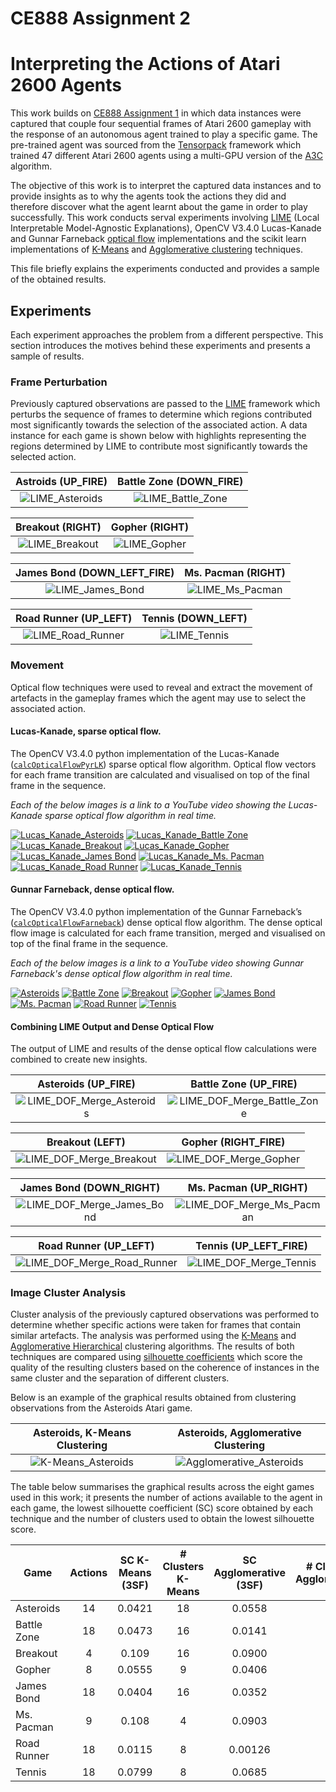 # CE888 Assignment 2
# Interpreting the Actions of Atari 2600 Agents

This work builds on [CE888 Assignment 1](https://github.com/JamesMadge/ce888assignment1) in which data instances were captured that couple four sequential frames of Atari 2600 gameplay with the response of an autonomous agent trained to play a specific game. The pre-trained agent was sourced from the [Tensorpack](https://github.com/ppwwyyxx/tensorpack/tree/master/examples/A3C-Gym) framework which trained 47 different Atari 2600 agents using a multi-GPU version of the [A3C](https://arxiv.org/pdf/1602.01783.pdf) algorithm.

The objective of this work is to interpret the captured data instances and to provide insights as to why the agents took the actions they did and therefore discover what the agent learnt about the game in order to play successfully. This work conducts serval experiments involving [LIME](https://github.com/marcotcr/lime) (Local Interpretable Model-Agnostic Explanations), OpenCV V3.4.0 Lucas-Kanade and Gunnar Farneback [optical flow](https://docs.opencv.org/3.4.1/d7/d8b/tutorial_py_lucas_kanade.html) implementations and the scikit learn implementations of [K-Means](http://scikit-learn.org/stable/modules/clustering.html#k-means) and [Agglomerative clustering](http://scikit-learn.org/stable/modules/clustering.html#hierarchical-clustering) techniques.

This file briefly explains the experiments conducted and provides a sample of the obtained results.

## Experiments

Each experiment approaches the problem from a different perspective. This section introduces the motives behind these experiments and presents a sample of results.

### Frame Perturbation

Previously captured observations are passed to the [LIME](https://github.com/marcotcr/lime) framework which perturbs the sequence of frames to determine which regions contributed most significantly towards the selection of the associated action. A data instance for each game is shown below with highlights representing the regions determined by LIME to contribute most significantly towards the selected action.

Astroids (UP_FIRE) | Battle Zone (DOWN_FIRE)
:-------:|:----------:
![LIME_Asteroids](https://raw.githubusercontent.com/JamesMadge/ce888assignment2/master/explanation/results/asteroids/frames/4394-6-23-8.png "LIME, Asteroids") | ![LIME_Battle_Zone](https://raw.githubusercontent.com/JamesMadge/ce888assignment2/master/explanation/results/battle_zone/frames/2177-0-2177-13.png "LIME, Battle Zone")

Breakout (RIGHT) | Gopher (RIGHT)
:-------:|:----------:
![LIME_Breakout](https://raw.githubusercontent.com/JamesMadge/ce888assignment2/master/explanation/results/breakout/frames/1911-0-1911-2.png "LIME, Breakout")  |  ![LIME_Gopher](https://raw.githubusercontent.com/JamesMadge/ce888assignment2/master/explanation/results/gopher/frames/1131-0-1131-3.png "LIME, Gopher")

James Bond (DOWN_LEFT_FIRE) | Ms. Pacman (RIGHT)
:---------:|:----------:
![LIME_James_Bond](https://raw.githubusercontent.com/JamesMadge/ce888assignment2/master/explanation/results/james_bond/frames/4851-2-494-17.png "LIME, James Bond")  |  ![LIME_Ms_Pacman](https://raw.githubusercontent.com/JamesMadge/ce888assignment2/master/explanation/results/ms_pacman/frames/4475-1-2048-2.png "LIME, Ms. Pacman")

Road Runner (UP_LEFT) | Tennis (DOWN_LEFT)
:----------:|:----------:
![LIME_Road_Runner](https://raw.githubusercontent.com/JamesMadge/ce888assignment2/master/explanation/results/road_runner/frames/4877-3-886-7.png "LIME, Road Runner")  |  ![LIME_Tennis](https://raw.githubusercontent.com/JamesMadge/ce888assignment2/master/explanation/results/tennis/frames/662-0-662-9.png "LIME, Tennis")

### Movement

Optical flow techniques were used to reveal and extract the movement of artefacts in the gameplay frames which the agent may use to select the associated action.

#### Lucas-Kanade, sparse optical flow.

The OpenCV V3.4.0 python implementation of the Lucas-Kanade ([`calcOpticalFlowPyrLK`](https://docs.opencv.org/3.0-beta/modules/video/doc/motion_analysis_and_object_tracking.html#calcopticalflowpyrlk)) sparse optical flow algorithm. Optical flow vectors for each frame transition are calculated and visualised on top of the final frame in the sequence.

*Each of the below images is a link to a YouTube video showing the Lucas-Kanade sparse optical flow algorithm in real time.*

[![Lucas_Kanade_Asteroids](https://raw.githubusercontent.com/JamesMadge/ce888assignment2/master/optical_flow/results/lucas_kanade/asteroids/frames/1030-1-547-4.png "Lucas-Kanade, Asteroids")](https://youtu.be/0k5oxy-qaFY)
[![Lucas_Kanade_Battle Zone](https://raw.githubusercontent.com/JamesMadge/ce888assignment2/master/optical_flow/results/lucas_kanade/battle_zone/frames/103-0-103-4.png "Lucas-Kanade, Battle Zone")](https://youtu.be/nHLj-vz-54k)
[![Lucas_Kanade_Breakout](https://raw.githubusercontent.com/JamesMadge/ce888assignment2/master/optical_flow/results/lucas_kanade/breakout/frames/78-0-78-2.png "Lucas-Kanade, Breakout")](https://youtu.be/e-29cn_ySrQ)
[![Lucas_Kanade_Gopher](https://raw.githubusercontent.com/JamesMadge/ce888assignment2/master/optical_flow/results/lucas_kanade/gopher/frames/90-0-90-7.png "Lucas-Kanade, Gopher")](https://youtu.be/rYmVMO3wpf8)
[![Lucas_Kanade_James Bond](https://raw.githubusercontent.com/JamesMadge/ce888assignment2/master/optical_flow/results/lucas_kanade/james_bond/frames/27-0-27-8.png "Lucas-Kanade, James Bond")](https://youtu.be/phVo-TAfJTU)
[![Lucas_Kanade_Ms. Pacman](https://raw.githubusercontent.com/JamesMadge/ce888assignment2/master/optical_flow/results/lucas_kanade/ms_pacman/frames/98-0-98-0.png "Lucas-Kanade, Ms. Pacman")](https://youtu.be/YY5eELQSmEg)
[![Lucas_Kanade_Road Runner](https://raw.githubusercontent.com/JamesMadge/ce888assignment2/master/optical_flow/results/lucas_kanade/road_runner/frames/105-0-105-9.png "Lucas-Kanade, Road Runner")](https://youtu.be/MUfnj6NaufA)
[![Lucas_Kanade_Tennis](https://raw.githubusercontent.com/JamesMadge/ce888assignment2/master/optical_flow/results/lucas_kanade/tennis/frames/29-0-29-15.png "Lucas-Kanade, Tennis")](https://youtu.be/p4OMXxJ8zno)

#### Gunnar Farneback, dense optical flow.

The OpenCV V3.4.0 python implementation of the Gunnar Farneback’s ([`calcOpticalFlowFarneback`](https://docs.opencv.org/2.4/modules/video/doc/motion_analysis_and_object_tracking.html#calcopticalflowfarneback)) dense optical flow algorithm. The dense optical flow image is calculated for each frame transition, merged and visualised on top of the final frame in the sequence.

*Each of the below images is a link to a YouTube video showing Gunnar Farneback's dense optical flow algorithm in real time.*

[![Asteroids](https://raw.githubusercontent.com/JamesMadge/ce888assignment2/master/optical_flow/results/dense/asteroids/frames/76-0-76-5.png "Gunnar Farneback, Asteroids")](https://youtu.be/ptdM1Kqk_Lg)
[![Battle Zone](https://raw.githubusercontent.com/JamesMadge/ce888assignment2/master/optical_flow/results/dense/battle_zone/frames/97-0-97-4.png "Gunnar Farneback, Battle Zone")](https://youtu.be/ANE-RW24tww)
[![Breakout](https://raw.githubusercontent.com/JamesMadge/ce888assignment2/master/optical_flow/results/dense/breakout/frames/31-0-31-0.png "Gunnar Farneback, Breakout")](https://youtu.be/bdCaDcAIGfs)
[![Gopher](https://raw.githubusercontent.com/JamesMadge/ce888assignment2/master/optical_flow/results/dense/gopher/frames/98-0-98-4.png "Gunnar Farneback, Gopher")](https://youtu.be/P3LXAsLRzG8)
[![James Bond](https://raw.githubusercontent.com/JamesMadge/ce888assignment2/master/optical_flow/results/dense/james_bond/frames/7-0-7-7.png "Gunnar Farneback, James Bond")](https://youtu.be/DI3hRU6ZaQQ)
[![Ms. Pacman](https://raw.githubusercontent.com/JamesMadge/ce888assignment2/master/optical_flow/results/dense/ms_pacman/frames/93-0-93-0.png "Gunnar Farneback, Ms. Pacman")](https://youtu.be/aR2BiUIYroY)
[![Road Runner](https://raw.githubusercontent.com/JamesMadge/ce888assignment2/master/optical_flow/results/dense/road_runner/frames/90-0-90-9.png "Gunnar Farneback, Road Runner")](https://youtu.be/-UMCfbBht8E)
[![Tennis](https://raw.githubusercontent.com/JamesMadge/ce888assignment2/master/optical_flow/results/dense/tennis/frames/10-0-10-16.png "Gunnar Farneback, Tennis")](https://youtu.be/Sorx2HGqqXc)

#### Combining LIME Output and Dense Optical Flow

The output of LIME and results of the dense optical flow calculations were combined to create new insights.

Asteroids (UP_FIRE) | Battle Zone (UP_FIRE)
:-------:|:----------:
![LIME_DOF_Merge_Asteroids](https://raw.githubusercontent.com/JamesMadge/ce888assignment2/master/merged_lime_optical_flow/13-0-13-8.png "LIME & Dense Optical Flow Merge, Asteroids")  |  ![LIME_DOF_Merge_Battle_Zone](https://raw.githubusercontent.com/JamesMadge/ce888assignment2/master/merged_lime_optical_flow/263-0-263-10.png "LIME & Dense Optical Flow Merge, Battle Zone")

Breakout (LEFT) | Gopher (RIGHT_FIRE)
:-------:|:----------:
![LIME_DOF_Merge_Breakout](https://raw.githubusercontent.com/JamesMadge/ce888assignment2/master/merged_lime_optical_flow/1469-0-1469-3.png "LIME & Dense Optical Flow Merge, Breakout")  |  ![LIME_DOF_Merge_Gopher](https://raw.githubusercontent.com/JamesMadge/ce888assignment2/master/merged_lime_optical_flow/1334-0-1334-6.png "LIME & Dense Optical Flow Merge, Gopher")

James Bond (DOWN_RIGHT) | Ms. Pacman (UP_RIGHT)
:---------:|:----------:
![LIME_DOF_Merge_James_Bond](https://raw.githubusercontent.com/JamesMadge/ce888assignment2/master/merged_lime_optical_flow/1404-0-1404-8.png "LIME & Dense Optical Flow Merge, James Bond")  |  ![LIME_DOF_Merge_Ms_Pacman](https://raw.githubusercontent.com/JamesMadge/ce888assignment2/master/merged_lime_optical_flow/1390-0-1390-5.png "LIME & Dense Optical Flow Merge, Ms. Pacman")

Road Runner (UP_LEFT) | Tennis (UP_LEFT_FIRE)
:----------:|:----------:
![LIME_DOF_Merge_Road_Runner](https://raw.githubusercontent.com/JamesMadge/ce888assignment2/master/merged_lime_optical_flow/140-0-140-7.png "LIME & Dense Optical Flow Merge, Road Runner")  |  ![LIME_DOF_Merge_Tennis](https://raw.githubusercontent.com/JamesMadge/ce888assignment2/master/merged_lime_optical_flow/760-0-760-15.png "LIME & Dense Optical Flow Merge, Tennis")

### Image Cluster Analysis

Cluster analysis of the previously captured observations was performed to determine whether specific actions were taken for frames that contain similar artefacts. The analysis was performed using the [K-Means](https://projecteuclid.org/download/pdf_1/euclid.bsmsp/1200512992) and [Agglomerative Hierarchical](https://books.google.co.uk/books/about/Numerical_Taxonomy.html?id=iWWcQgAACAAJ&redir_esc=y) clustering algorithms. The results of both techniques are compared using [silhouette coefficients](https://ac.els-cdn.com/0377042787901257/1-s2.0-0377042787901257-main.pdf?_tid=45f93935-07e9-4d91-9c07-f887d75d4283&acdnat=1524558319_227f4e120f76072443bc235ab08a6d55) which score the quality of the resulting clusters based on the coherence of instances in the same cluster and the separation of different clusters.

Below is an example of the graphical results obtained from clustering observations from the Asteroids Atari game.

Asteroids, K-Means Clustering |  Asteroids, Agglomerative Clustering
:---------------------------:|:------------------------------------:
![K-Means_Asteroids](https://raw.githubusercontent.com/JamesMadge/ce888assignment2/master/clustering/results/asteroids/graph_kmeans_silhouette_asteroids.png "Astroids, K-Means Clustering")  |  ![Agglomerative_Asteroids](https://raw.githubusercontent.com/JamesMadge/ce888assignment2/master/clustering/results/asteroids/graph_agglomerative_silhouette_asteroids.png "Asteroids, Agglomerative Clustering")

The table below summarises the graphical results across the eight games used in this work; it presents the number of actions available to the agent in each game, the lowest silhouette coefficient (SC) score obtained by each technique and the number of clusters used to obtain the lowest silhouette score.

| Game          | Actions | SC K-Means (3SF) | # Clusters K-Means | SC Agglomerative (3SF) | # Clusters Agglomerative |
| ------------- |:-------:|:----------------:|:------------------:|:----------------------:|:------------------------:|
| Asteroids     | 14      | 0.0421           | 18                 | 0.0558                 | 6                        |
| Battle Zone   | 18      | 0.0473           | 16                 | 0.0141                 | 18                       |
| Breakout      | 4       | 0.109            | 16                 | 0.0900                 | 4                        |
| Gopher        | 8       | 0.0555           | 9                  | 0.0406                 | 10                       |
| James Bond    | 18      | 0.0404           | 16                 | 0.0352                 | 6                        |
| Ms. Pacman    | 9       | 0.108            | 4                  | 0.0903                 | 3                        |
| Road Runner   | 18      | 0.0115           | 8                  | 0.00126                | 13                       |
| Tennis        | 18      | 0.0799           | 8                  | 0.0685                 | 8                        |
